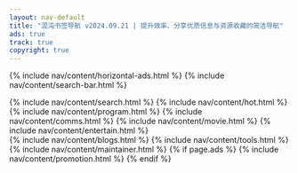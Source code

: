 ```yaml
---
layout: nav-default
title: "混沌书签导航 v2024.09.21 | 提升效率、分享优质信息与资源收藏的简洁导航"
ads: true
track: true
copyright: true
---
```


{% include nav/content/horizontal-ads.html %}
{% include nav/content/search-bar.html %}
<!-- {% include nav/content/browser.html %} -->
<div class="nav-content">
    {% include nav/content/search.html %}
    {% include nav/content/hot.html %}
    {% include nav/content/program.html %}
    {% include nav/content/comms.html %}
    {% include nav/content/movie.html %}
    {% include nav/content/entertain.html %}
</div>
{% include nav/content/blogs.html %}
{% include nav/content/tools.html %}
{% include nav/content/maintainer.html %}
{% if page.ads %}
{% include nav/content/promotion.html %}
{% endif %}